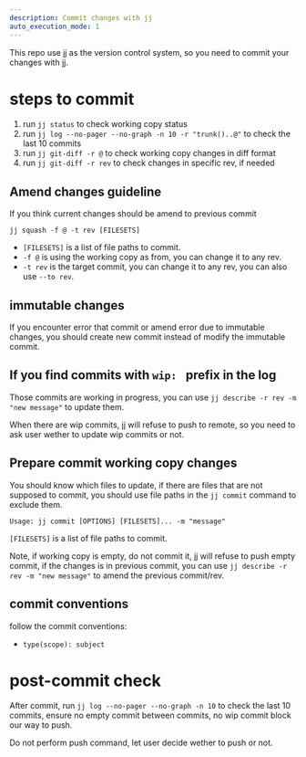 ```yaml
---
description: Commit changes with jj
auto_execution_mode: 1
---
```


This repo use jj as the version control system, so you need to commit your changes with jj.

# steps to commit

1. run `jj status` to check working copy status
2. run `jj log --no-pager --no-graph -n 10 -r "trunk()..@"` to check the last 10 commits
3. run `jj git-diff -r @` to check working copy changes in diff format
4. run `jj git-diff -r rev` to check changes in specific rev, if needed

## Amend changes guideline

If you think current changes should be amend to previous commit

```
jj squash -f @ -t rev [FILESETS]
```

- `[FILESETS]` is a list of file paths to commit.
- `-f @` is using the working copy as from, you can change it to any rev.
- `-t rev` is the target commit, you can change it to any rev, you can also use `--to rev`.

## immutable changes

If you encounter error that commit or amend error due to immutable changes, you should create new commit instead of modify the immutable commit.

## If you find commits with `wip: ` prefix in the log

Those commits are working in progress, you can use `jj describe -r rev -m "new message"` to update them.

When there are wip commits, jj will refuse to push to remote, so you need to ask user wether to update wip commits or not.

## Prepare commit working copy changes

You should know which files to update, if there are files that are not supposed to commit, you should use file paths in the `jj commit` command to exclude them.

`Usage: jj commit [OPTIONS] [FILESETS]... -m "message"`

`[FILESETS]` is a list of file paths to commit.

Note, if working copy is empty, do not commit it, jj will refuse to push empty commit, if the changes is in previous commit, you can use `jj describe -r rev -m "new message"` to amend the previous commit/rev.

## commit conventions

follow the commit conventions:

- `type(scope): subject`

# post-commit check

After commit, run `jj log --no-pager --no-graph -n 10` to check the last 10 commits, ensure no empty commit between commits, no wip commit block our way to push.

Do not perform push command, let user decide wether to push or not.
